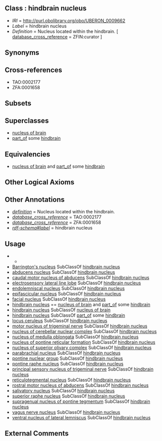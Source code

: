 
## Class : hindbrain nucleus

 * *IRI* = http://purl.obolibrary.org/obo/UBERON_0009662
 * *Label* = hindbrain nucleus
 * *Definition* = Nucleus located within the hindbrain. [ [database_cross_reference](../../ef/oboInOwl#hasDbXref.md) = ZFIN:curator ]

## Synonyms


## Cross-references

 * TAO:0002177
 * ZFA:0001658

## Subsets


## Superclasses

 * [nucleus of brain](../../UBERON/08/UBERON_0002308.md)
 * [part_of](../../BFO/50/BFO_0000050.md) some [hindbrain](../../UBERON/28/UBERON_0002028.md)

## Equivalencies

 * [nucleus of brain](../../UBERON/08/UBERON_0002308.md) and [part_of](../../BFO/50/BFO_0000050.md) some [hindbrain](../../UBERON/28/UBERON_0002028.md)

## Other Logical Axioms


## Other Annotations

 * *[definition](../../IAO/15/IAO_0000115.md)* = Nucleus located within the hindbrain.
 * *[database_cross_reference](../../ef/oboInOwl#hasDbXref.md)* = TAO:0002177
 * *[database_cross_reference](../../ef/oboInOwl#hasDbXref.md)* = ZFA:0001658
 * *[rdf-schema#label](../../el/rdf-schema#label.md)* = hindbrain nucleus

## Usage

 * -
 * [Barrington's nucleus](../../UBERON/32/UBERON_0007632.md) SubClassOf [hindbrain nucleus](../../UBERON/62/UBERON_0009662.md)
 * [abducens nucleus](../../UBERON/82/UBERON_0002682.md) SubClassOf [hindbrain nucleus](../../UBERON/62/UBERON_0009662.md)
 * [caudal motor nucleus of abducens](../../UBERON/29/UBERON_2000629.md) SubClassOf [hindbrain nucleus](../../UBERON/62/UBERON_0009662.md)
 * [electrosensory lateral line lobe](../../UBERON/05/UBERON_2002105.md) SubClassOf [hindbrain nucleus](../../UBERON/62/UBERON_0009662.md)
 * [endolemniscal nucleus](../../UBERON/58/UBERON_0022258.md) SubClassOf [hindbrain nucleus](../../UBERON/62/UBERON_0009662.md)
 * [epifascicular nucleus](../../UBERON/14/UBERON_0019314.md) SubClassOf [hindbrain nucleus](../../UBERON/62/UBERON_0009662.md)
 * [facial nucleus](../../UBERON/27/UBERON_0000127.md) SubClassOf [hindbrain nucleus](../../UBERON/62/UBERON_0009662.md)
 * [hindbrain nucleus](../../UBERON/62/UBERON_0009662.md) == [nucleus of brain](../../UBERON/08/UBERON_0002308.md) and [part_of](../../BFO/50/BFO_0000050.md) some [hindbrain](../../UBERON/28/UBERON_0002028.md)
 * [hindbrain nucleus](../../UBERON/62/UBERON_0009662.md) SubClassOf [nucleus of brain](../../UBERON/08/UBERON_0002308.md)
 * [hindbrain nucleus](../../UBERON/62/UBERON_0009662.md) SubClassOf [part_of](../../BFO/50/BFO_0000050.md) some [hindbrain](../../UBERON/28/UBERON_0002028.md)
 * [locus ceruleus](../../UBERON/48/UBERON_0002148.md) SubClassOf [hindbrain nucleus](../../UBERON/62/UBERON_0009662.md)
 * [motor nucleus of trigeminal nerve](../../UBERON/33/UBERON_0002633.md) SubClassOf [hindbrain nucleus](../../UBERON/62/UBERON_0009662.md)
 * [nucleus of cerebellar nuclear complex](../../UBERON/95/UBERON_0008995.md) SubClassOf [hindbrain nucleus](../../UBERON/62/UBERON_0009662.md)
 * [nucleus of medulla oblongata](../../UBERON/35/UBERON_0007635.md) SubClassOf [hindbrain nucleus](../../UBERON/62/UBERON_0009662.md)
 * [nucleus of pontine reticular formation](../../UBERON/13/UBERON_0007413.md) SubClassOf [hindbrain nucleus](../../UBERON/62/UBERON_0009662.md)
 * [nucleus of superior olivary complex](../../UBERON/47/UBERON_0007247.md) SubClassOf [hindbrain nucleus](../../UBERON/62/UBERON_0009662.md)
 * [parabrachial nucleus](../../UBERON/34/UBERON_0007634.md) SubClassOf [hindbrain nucleus](../../UBERON/62/UBERON_0009662.md)
 * [pontine nuclear group](../../UBERON/51/UBERON_0002151.md) SubClassOf [hindbrain nucleus](../../UBERON/62/UBERON_0009662.md)
 * [pontine raphe nucleus](../../UBERON/47/UBERON_0002047.md) SubClassOf [hindbrain nucleus](../../UBERON/62/UBERON_0009662.md)
 * [principal sensory nucleus of trigeminal nerve](../../UBERON/97/UBERON_0002597.md) SubClassOf [hindbrain nucleus](../../UBERON/62/UBERON_0009662.md)
 * [reticulotegmental nucleus](../../UBERON/47/UBERON_0002147.md) SubClassOf [hindbrain nucleus](../../UBERON/62/UBERON_0009662.md)
 * [rostral motor nucleus of abducens](../../UBERON/54/UBERON_2000654.md) SubClassOf [hindbrain nucleus](../../UBERON/62/UBERON_0009662.md)
 * [salivatory nucleus](../../UBERON/33/UBERON_0004133.md) SubClassOf [hindbrain nucleus](../../UBERON/62/UBERON_0009662.md)
 * [superior raphe nucleus](../../UBERON/40/UBERON_2000440.md) SubClassOf [hindbrain nucleus](../../UBERON/62/UBERON_0009662.md)
 * [supragenual nucleus of pontine tegmentum](../../UBERON/24/UBERON_0022424.md) SubClassOf [hindbrain nucleus](../../UBERON/62/UBERON_0009662.md)
 * [vagus nerve nucleus](../../UBERON/75/UBERON_0011775.md) SubClassOf [hindbrain nucleus](../../UBERON/62/UBERON_0009662.md)
 * [ventral nucleus of lateral lemniscus](../../UBERON/04/UBERON_0002604.md) SubClassOf [hindbrain nucleus](../../UBERON/62/UBERON_0009662.md)

## External Comments

